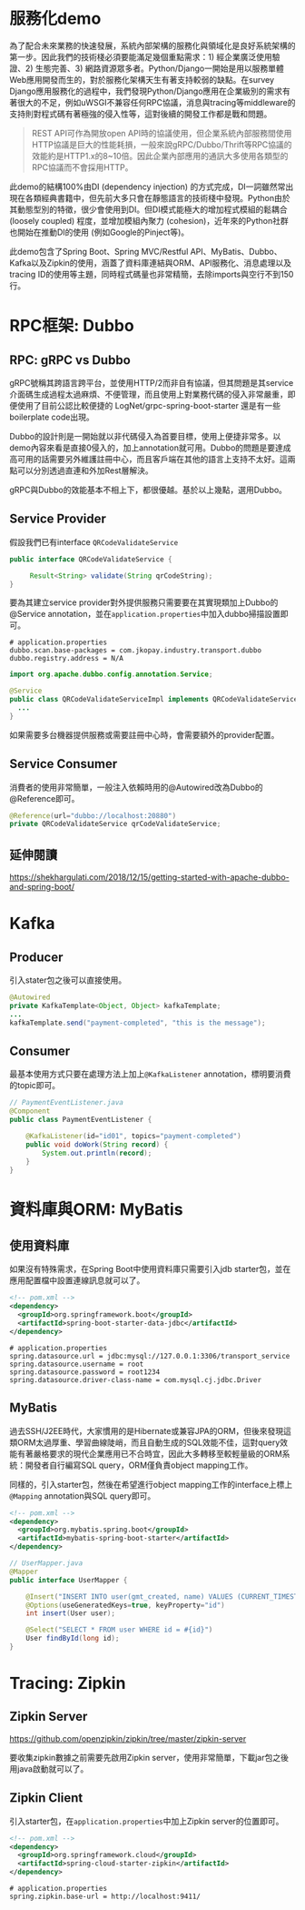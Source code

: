 # 服務化demo

為了配合未來業務的快速發展，系統內部架構的服務化與領域化是良好系統架構的第一步。因此我們的技術棧必須要能滿足幾個重點需求：1) 經企業廣泛使用驗證、2) 生態完善、3) 網路資源眾多者。Python/Django一開始是用以服務單體Web應用開發而生的，對於服務化架構天生有著支持較弱的缺點。在survey Django應用服務化的過程中，我們發現Python/Django應用在企業級別的需求有著很大的不足，例如uWSGI不兼容任何RPC協議，消息與tracing等middleware的支持則對程式碼有著極強的侵入性等，這對後續的開發工作都是戰和問題。

> REST API可作為開放open API時的協議使用，但企業系統內部服務間使用HTTP協議是巨大的性能耗損，一般來說gRPC/Dubbo/Thrift等RPC協議的效能約是HTTP1.x的8~10倍。因此企業內部應用的通訊大多使用各類型的RPC協議而不會採用HTTP。

此demo的結構100%由DI (dependency injection) 的方式完成，DI一詞雖然常出現在各類經典書籍中，但先前大多只會在靜態語言的技術棧中發現。Python由於其動態型別的特徵，很少會使用到DI。但DI模式能極大的增加程式模組的鬆耦合 (loosely coupled) 程度，並增加模組內聚力 (cohesion)，近年來的Python社群也開始在推動DI的使用 (例如Google的Pinject等)。

此demo包含了Spring Boot、Spring MVC/Restful API、MyBatis、Dubbo、Kafka以及Zipkin的使用，涵蓋了資料庫連結與ORM、API服務化、消息處理以及tracing ID的使用等主題，同時程式碼量也非常精簡，去除imports與空行不到150行。



# RPC框架: Dubbo

## RPC: gRPC vs Dubbo

gRPC號稱其跨語言跨平台，並使用HTTP/2而非自有協議，但其問題是其service介面碼生成過程太過麻煩、不便管理，而且使用上對業務代碼的侵入非常嚴重，即便使用了目前公認比較便捷的 LogNet/grpc-spring-boot-starter 還是有一些boilerplate code出現。

Dubbo的設計則是一開始就以非代碼侵入為首要目標，使用上便捷非常多。以demo內容來看是直接0侵入的，加上annotation就可用。Dubbo的問題是要達成高可用的話需要另外維護註冊中心，而且客戶端在其他的語言上支持不太好。這兩點可以分別透過直連和外加Rest層解決。

gRPC與Dubbo的效能基本不相上下，都很優越。基於以上幾點，選用Dubbo。

## Service Provider

假設我們已有interface `QRCodeValidateService`

```java
public interface QRCodeValidateService {

     Result<String> validate(String qrCodeString);
}
```

要為其建立service provider對外提供服務只需要要在其實現類加上Dubbo的@Service annotation，並在`application.properties`中加入dubbo掃描設置即可。

```
# application.properties
dubbo.scan.base-packages = com.jkopay.industry.transport.dubbo
dubbo.registry.address = N/A
```

```java
import org.apache.dubbo.config.annotation.Service;

@Service
public class QRCodeValidateServiceImpl implements QRCodeValidateService {
  ...
}  
```

如果需要多台機器提供服務或需要註冊中心時，會需要額外的provider配置。

## Service Consumer

消費者的使用非常簡單，一般注入依賴時用的@Autowired改為Dubbo的@Reference即可。

```java
@Reference(url="dubbo://localhost:20880")
private QRCodeValidateService qrCodeValidateService;
```

## 延伸閱讀

https://shekhargulati.com/2018/12/15/getting-started-with-apache-dubbo-and-spring-boot/



# Kafka

## Producer

引入stater包之後可以直接使用。

```java
@Autowired
private KafkaTemplate<Object, Object> kafkaTemplate;
...
kafkaTemplate.send("payment-completed", "this is the message");
```



## Consumer

最基本使用方式只要在處理方法上加上`@KafkaListener` annotation，標明要消費的topic即可。

```java
// PaymentEventListener.java
@Component
public class PaymentEventListener {

    @KafkaListener(id="id01", topics="payment-completed")
    public void doWork(String record) {
        System.out.println(record);
    }
}
```



# 資料庫與ORM: MyBatis

## 使用資料庫

如果沒有特殊需求，在Spring Boot中使用資料庫只需要引入jdb starter包，並在應用配置檔中設置連線訊息就可以了。

```xml
<!-- pom.xml -->
<dependency>
  <groupId>org.springframework.boot</groupId>
  <artifactId>spring-boot-starter-data-jdbc</artifactId>
</dependency>
```

```
# application.properties
spring.datasource.url = jdbc:mysql://127.0.0.1:3306/transport_service
spring.datasource.username = root
spring.datasource.password = root1234
spring.datasource.driver-class-name = com.mysql.cj.jdbc.Driver
```



## MyBatis

過去SSH/J2EE時代，大家慣用的是Hibernate或兼容JPA的ORM，但後來發現這類ORM太過厚重、學習曲線陡峭，而且自動生成的SQL效能不佳，這對query效能有著嚴格要求的現代企業應用已不合時宜，因此大多轉移至較輕量級的ORM系統：開發者自行編寫SQL query，ORM僅負責object mapping工作。

同樣的，引入starter包，然後在希望進行object mapping工作的interface上標上`@Mapping` annotation與SQL query即可。

```xml
<!-- pom.xml -->
<dependency>
  <groupId>org.mybatis.spring.boot</groupId>
  <artifactId>mybatis-spring-boot-starter</artifactId>
</dependency>
```

```java
// UserMapper.java
@Mapper
public interface UserMapper {

    @Insert("INSERT INTO user(gmt_created, name) VALUES (CURRENT_TIMESTAMP(), #{name})")
    @Options(useGeneratedKeys=true, keyProperty="id")
    int insert(User user);

    @Select("SELECT * FROM user WHERE id = #{id}")
    User findById(long id);
}
```



# Tracing: Zipkin

## Zipkin Server

https://github.com/openzipkin/zipkin/tree/master/zipkin-server

要收集zipkin數據之前需要先啟用Zipkin server，使用非常簡單，下載jar包之後用java啟動就可以了。

## Zipkin Client

引入starter包，在`application.properties`中加上Zipkin server的位置即可。

```xml
<!-- pom.xml -->
<dependency>
  <groupId>org.springframework.cloud</groupId>
  <artifactId>spring-cloud-starter-zipkin</artifactId>
</dependency>
```

```
# application.properties
spring.zipkin.base-url = http://localhost:9411/
```

